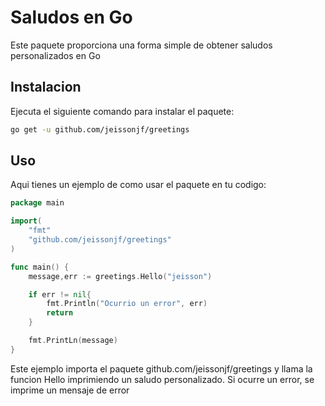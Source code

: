 # Saludos en Go

Este paquete proporciona una forma simple de obtener saludos personalizados en Go

## Instalacion
Ejecuta el siguiente comando para instalar el paquete:
```bash
go get -u github.com/jeissonjf/greetings
```

## Uso
Aqui tienes un ejemplo de como usar el paquete en tu codigo:

```go
package main

import(
    "fmt"
    "github.com/jeissonjf/greetings"
)

func main() {
    message,err := greetings.Hello("jeisson")

    if err != nil{
        fmt.Println("Ocurrio un error", err)
        return
    }

    fmt.PrintLn(message)
}
```
Este ejemplo importa el paquete github.com/jeissonjf/greetings y llama la funcion Hello
imprimiendo un saludo personalizado. Si ocurre un error, se imprime un mensaje de error
